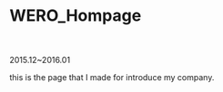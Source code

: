 # WERO_Hompage<br><br>
2015.12~2016.01<br>

this is the page that I made for introduce my company.<br>
